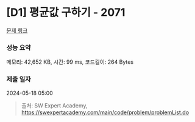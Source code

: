 # [D1] 평균값 구하기 - 2071 

[문제 링크](https://swexpertacademy.com/main/code/problem/problemDetail.do?contestProbId=AV5QRnJqA5cDFAUq) 

### 성능 요약

메모리: 42,652 KB, 시간: 99 ms, 코드길이: 264 Bytes

### 제출 일자

2024-05-18 05:00



> 출처: SW Expert Academy, https://swexpertacademy.com/main/code/problem/problemList.do